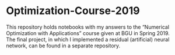 # Optimization-Course-2019

This repository holds notebooks with my answers to the “Numerical Optimization with Applications” course given at BGU in Spring 2019.<br> 
The final project, in which I implemented a residual (artificial) neural network, can be found in a separate repository. 